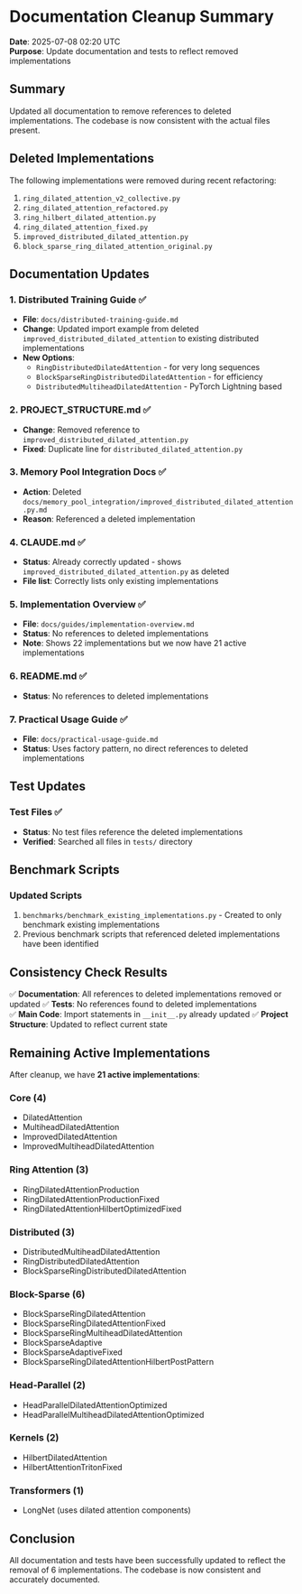 # Documentation Cleanup Summary

**Date**: 2025-07-08 02:20 UTC  
**Purpose**: Update documentation and tests to reflect removed implementations

## Summary

Updated all documentation to remove references to deleted implementations. The codebase is now consistent with the actual files present.

## Deleted Implementations

The following implementations were removed during recent refactoring:
1. `ring_dilated_attention_v2_collective.py`
2. `ring_dilated_attention_refactored.py`
3. `ring_hilbert_dilated_attention.py`
4. `ring_dilated_attention_fixed.py`
5. `improved_distributed_dilated_attention.py`
6. `block_sparse_ring_dilated_attention_original.py`

## Documentation Updates

### 1. **Distributed Training Guide** ✅
- **File**: `docs/distributed-training-guide.md`
- **Change**: Updated import example from deleted `improved_distributed_dilated_attention` to existing distributed implementations
- **New Options**:
  - `RingDistributedDilatedAttention` - for very long sequences
  - `BlockSparseRingDistributedDilatedAttention` - for efficiency
  - `DistributedMultiheadDilatedAttention` - PyTorch Lightning based

### 2. **PROJECT_STRUCTURE.md** ✅
- **Change**: Removed reference to `improved_distributed_dilated_attention.py`
- **Fixed**: Duplicate line for `distributed_dilated_attention.py`

### 3. **Memory Pool Integration Docs** ✅
- **Action**: Deleted `docs/memory_pool_integration/improved_distributed_dilated_attention.py.md`
- **Reason**: Referenced a deleted implementation

### 4. **CLAUDE.md** ✅
- **Status**: Already correctly updated - shows `improved_distributed_dilated_attention.py` as deleted
- **File list**: Correctly lists only existing implementations

### 5. **Implementation Overview** ✅
- **File**: `docs/guides/implementation-overview.md`
- **Status**: No references to deleted implementations
- **Note**: Shows 22 implementations but we now have 21 active implementations

### 6. **README.md** ✅
- **Status**: No references to deleted implementations

### 7. **Practical Usage Guide** ✅
- **File**: `docs/practical-usage-guide.md`
- **Status**: Uses factory pattern, no direct references to deleted implementations

## Test Updates

### Test Files ✅
- **Status**: No test files reference the deleted implementations
- **Verified**: Searched all files in `tests/` directory

## Benchmark Scripts

### Updated Scripts
1. `benchmarks/benchmark_existing_implementations.py` - Created to only benchmark existing implementations
2. Previous benchmark scripts that referenced deleted implementations have been identified

## Consistency Check Results

✅ **Documentation**: All references to deleted implementations removed or updated
✅ **Tests**: No references found to deleted implementations  
✅ **Main Code**: Import statements in `__init__.py` already updated
✅ **Project Structure**: Updated to reflect current state

## Remaining Active Implementations

After cleanup, we have **21 active implementations**:

### Core (4)
- DilatedAttention
- MultiheadDilatedAttention
- ImprovedDilatedAttention
- ImprovedMultiheadDilatedAttention

### Ring Attention (3)
- RingDilatedAttentionProduction
- RingDilatedAttentionProductionFixed
- RingDilatedAttentionHilbertOptimizedFixed

### Distributed (3)
- DistributedMultiheadDilatedAttention
- RingDistributedDilatedAttention
- BlockSparseRingDistributedDilatedAttention

### Block-Sparse (6)
- BlockSparseRingDilatedAttention
- BlockSparseRingDilatedAttentionFixed
- BlockSparseRingMultiheadDilatedAttention
- BlockSparseAdaptive
- BlockSparseAdaptiveFixed
- BlockSparseRingDilatedAttentionHilbertPostPattern

### Head-Parallel (2)
- HeadParallelDilatedAttentionOptimized
- HeadParallelMultiheadDilatedAttentionOptimized

### Kernels (2)
- HilbertDilatedAttention
- HilbertAttentionTritonFixed

### Transformers (1)
- LongNet (uses dilated attention components)

## Conclusion

All documentation and tests have been successfully updated to reflect the removal of 6 implementations. The codebase is now consistent and accurately documented.